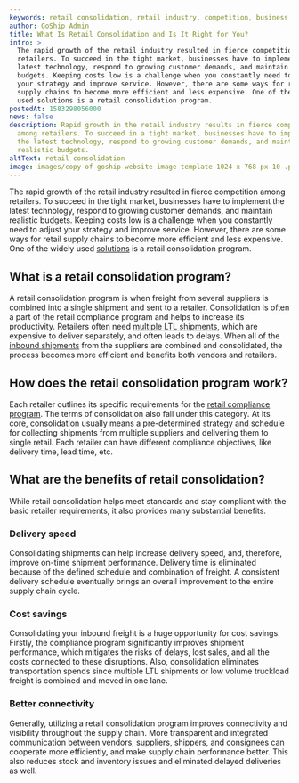 ```yaml
---
keywords: retail consolidation, retail industry, competition, business markets
author: GoShip Admin
title: What Is Retail Consolidation and Is It Right for You?
intro: >
  The rapid growth of the retail industry resulted in fierce competition among
  retailers. To succeed in the tight market, businesses have to implement the
  latest technology, respond to growing customer demands, and maintain realistic
  budgets. Keeping costs low is a challenge when you constantly need to adjust
  your strategy and improve service. However, there are some ways for retail
  supply chains to become more efficient and less expensive. One of the widely
  used solutions is a retail consolidation program. 
postedAt: 1583298056000
news: false
description: Rapid growth in the retail industry results in fierce competition
  among retailers. To succeed in a tight market, businesses have to implement
  the latest technology, respond to growing customer demands, and maintain
  realistic budgets.
altText: retail consolidation
image: images/copy-of-goship-website-image-template-1024-x-768-px-10-.png
---
```

The rapid growth of the retail industry resulted in fierce competition among retailers. To succeed in the tight market, businesses have to implement the latest technology, respond to growing customer demands, and maintain realistic budgets. Keeping costs low is a challenge when you constantly need to adjust your strategy and improve service. However, there are some ways for retail supply chains to become more efficient and less expensive. One of the widely used [solutions](https://www.plslogistics.com/blog/3-best-practices-for-effective-vendor-management/) is a retail consolidation program.

## What is a retail consolidation program?

A retail consolidation program is when freight from several suppliers is combined into a single shipment and sent to a retailer. Consolidation is often a part of the retail compliance program and helps to increase its productivity. Retailers often need [multiple LTL shipments](https://www.goship.com/blog/3-best-practices-for-successful-ltl-shipments/), which are expensive to deliver separately, and often leads to delays. When all of the [inbound shipments](https://www.goship.com/blog/how-to-manage-your-inbound-freight-shipments/) from the suppliers are combined and consolidated, the process becomes more efficient and benefits both vendors and retailers.

## How does the retail consolidation program work?

Each retailer outlines its specific requirements for the [retail compliance program](https://www.goship.com/blog/what-is-a-vendor-compliance-program-retail/). The terms of consolidation also fall under this category. At its core, consolidation usually means a pre-determined strategy and schedule for collecting shipments from multiple suppliers and delivering them to single retail. Each retailer can have different compliance objectives, like delivery time, lead time, etc.

## What are the benefits of retail consolidation?

While retail consolidation helps meet standards and stay compliant with the basic retailer requirements, it also provides many substantial benefits.

### Delivery speed

Consolidating shipments can help increase delivery speed, and, therefore, improve on-time shipment performance. Delivery time is eliminated because of the defined schedule and combination of freight. A consistent delivery schedule eventually brings an overall improvement to the entire supply chain cycle.

### Cost savings

Consolidating your inbound freight is a huge opportunity for cost savings. Firstly, the compliance program significantly improves shipment performance, which mitigates the risks of delays, lost sales, and all the costs connected to these disruptions. Also, consolidation eliminates transportation spends since multiple LTL shipments or low volume truckload freight is combined and moved in one lane.

### Better connectivity

Generally, utilizing a retail consolidation program improves connectivity and visibility throughout the supply chain. More transparent and integrated communication between vendors, suppliers, shippers, and consignees can cooperate more efficiently, and make supply chain performance better. This also reduces stock and inventory issues and eliminated delayed deliveries as well.